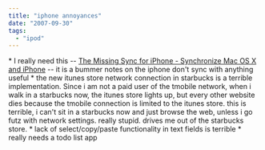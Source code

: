 ```yaml
---
title: "iphone annoyances"
date: "2007-09-30"
tags: 
  - "ipod"
---
```


\* I really need this -- [The Missing Sync for iPhone - Synchronize Mac OS X and iPhone](http://www.markspace.com/missingsync_iphone.php/ "The Missing Sync for iPhone - Synchronize Mac OS X and iPhone") -- it is a bummer notes on the iphone don't sync with anything useful \* the new itunes store network connection in starbucks is a terrible implementation. Since i am not a paid user of the tmobile network, when i walk in a starbucks now, the itunes store lights up, but every other website dies because the tmobile connection is limited to the itunes store. this is terrible, i can't sit in a starbucks now and just browse the web, unless i go futz with network settings. really stupid. drives me out of the starbucks store. \* lack of select/copy/paste functionality in text fields is terrible \* really needs a todo list app

